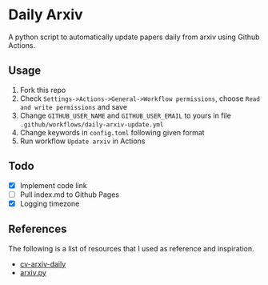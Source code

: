 # Daily Arxiv

A python script to automatically update papers daily from arxiv using Github Actions.

## Usage

1. Fork this repo
2. Check `Settings->Actions->General->Workflow permissions`, choose `Read and write permissions` and save
3. Change `GITHUB_USER_NAME` and `GITHUB_USER_EMAIL` to yours in file `.github/workflows/daily-arxiv-update.yml`
4. Change keywords in `config.toml` following given format
5. Run workflow `Update arxiv` in Actions

## Todo

- [x] Implement code link
- [ ] Pull index.md to Github Pages
- [x] Logging timezone

## References

The following is a list of resources that I used as reference and inspiration.

- [cv-arxiv-daily](https://github.com/Vincentqyw/cv-arxiv-daily)
- [arxiv.py](https://github.com/lukasschwab/arxiv.py)
